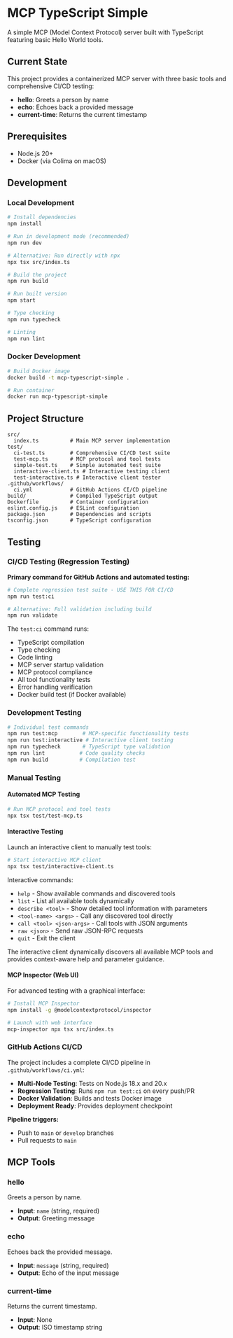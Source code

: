 # MCP TypeScript Simple

A simple MCP (Model Context Protocol) server built with TypeScript featuring basic Hello World tools.

## Current State

This project provides a containerized MCP server with three basic tools and comprehensive CI/CD testing:

- **hello**: Greets a person by name
- **echo**: Echoes back a provided message
- **current-time**: Returns the current timestamp

## Prerequisites

- Node.js 20+
- Docker (via Colima on macOS)

## Development

### Local Development

```bash
# Install dependencies
npm install

# Run in development mode (recommended)
npm run dev

# Alternative: Run directly with npx
npx tsx src/index.ts

# Build the project
npm run build

# Run built version
npm start

# Type checking
npm run typecheck

# Linting
npm run lint
```

### Docker Development

```bash
# Build Docker image
docker build -t mcp-typescript-simple .

# Run container
docker run mcp-typescript-simple
```

## Project Structure

```
src/
  index.ts          # Main MCP server implementation
test/
  ci-test.ts        # Comprehensive CI/CD test suite
  test-mcp.ts       # MCP protocol and tool tests
  simple-test.ts    # Simple automated test suite
  interactive-client.ts # Interactive testing client
  test-interactive.ts # Interactive client tester
.github/workflows/
  ci.yml            # GitHub Actions CI/CD pipeline
build/              # Compiled TypeScript output
Dockerfile          # Container configuration
eslint.config.js    # ESLint configuration
package.json        # Dependencies and scripts
tsconfig.json       # TypeScript configuration
```

## Testing

### CI/CD Testing (Regression Testing)
**Primary command for GitHub Actions and automated testing:**

```bash
# Complete regression test suite - USE THIS FOR CI/CD
npm run test:ci

# Alternative: Full validation including build
npm run validate
```

The `test:ci` command runs:
- TypeScript compilation
- Type checking
- Code linting
- MCP server startup validation
- MCP protocol compliance
- All tool functionality tests
- Error handling verification
- Docker build test (if Docker available)

### Development Testing

```bash
# Individual test commands
npm run test:mcp        # MCP-specific functionality tests
npm run test:interactive # Interactive client testing
npm run typecheck       # TypeScript type validation
npm run lint           # Code quality checks
npm run build          # Compilation test
```

### Manual Testing

#### Automated MCP Testing
```bash
# Run MCP protocol and tool tests
npx tsx test/test-mcp.ts
```

#### Interactive Testing
Launch an interactive client to manually test tools:

```bash
# Start interactive MCP client
npx tsx test/interactive-client.ts
```

Interactive commands:
- `help` - Show available commands and discovered tools
- `list` - List all available tools dynamically
- `describe <tool>` - Show detailed tool information with parameters
- `<tool-name> <args>` - Call any discovered tool directly
- `call <tool> <json-args>` - Call tools with JSON arguments
- `raw <json>` - Send raw JSON-RPC requests
- `quit` - Exit the client

The interactive client dynamically discovers all available MCP tools and provides context-aware help and parameter guidance.

#### MCP Inspector (Web UI)
For advanced testing with a graphical interface:

```bash
# Install MCP Inspector
npm install -g @modelcontextprotocol/inspector

# Launch with web interface
mcp-inspector npx tsx src/index.ts
```

### GitHub Actions CI/CD
The project includes a complete CI/CD pipeline in `.github/workflows/ci.yml`:

- **Multi-Node Testing**: Tests on Node.js 18.x and 20.x
- **Regression Testing**: Runs `npm run test:ci` on every push/PR
- **Docker Validation**: Builds and tests Docker image
- **Deployment Ready**: Provides deployment checkpoint

**Pipeline triggers:**
- Push to `main` or `develop` branches
- Pull requests to `main`

## MCP Tools

### hello
Greets a person by name.
- **Input**: `name` (string, required)
- **Output**: Greeting message

### echo
Echoes back the provided message.
- **Input**: `message` (string, required)
- **Output**: Echo of the input message

### current-time
Returns the current timestamp.
- **Input**: None
- **Output**: ISO timestamp string